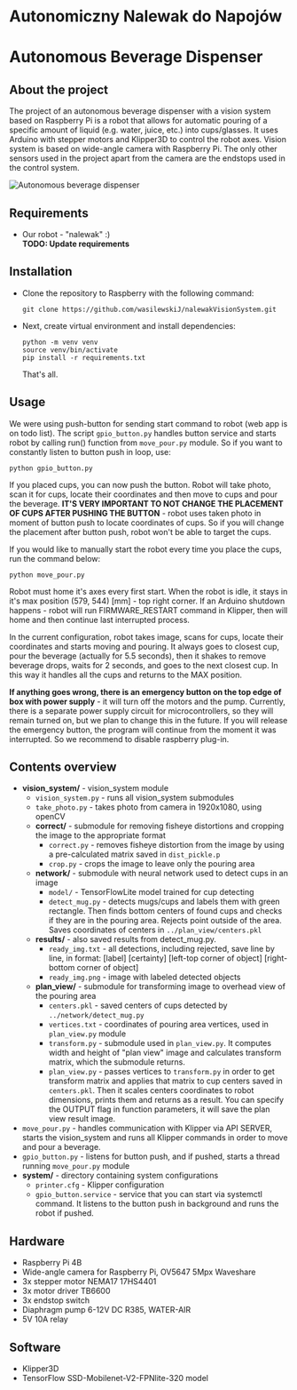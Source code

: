 # Autonomiczny Nalewak do Napojów #
# Autonomous Beverage Dispenser #

## About the project ##
The project of an autonomous beverage dispenser with a vision system based on Raspberry Pi is a robot that allows for automatic pouring of a specific amount of liquid (e.g. water, juice, etc.) into cups/glasses. It uses Arduino with stepper motors and Klipper3D to control the robot axes. Vision system is based on wide-angle camera with Raspberry Pi. The only other sensors used in the project apart from the camera are the endstops used in the control system.

![Autonomous beverage dispenser](https://lh3.googleusercontent.com/u/1/drive-viewer/AKGpihY4Ds88guXWTf6SJowu3OumF_aubBPPEXEGs7TINiyMgXItxIrY_UPugz1Nocb0jx5w-EFktZdDalxKAt3sy4ylCh8eCg=w1850-h968)

<link to project page/>

## Requirements ##
- Our robot - "nalewak" :)<br>
**TODO: Update requirements**

## Installation ## 
- Clone the repository to Raspberry with the following command:
  ```
  git clone https://github.com/wasilewskiJ/nalewakVisionSystem.git
  ```
- Next, create virtual environment and install dependencies:
  ```
  python -m venv venv
  source venv/bin/activate
  pip install -r requirements.txt
  ```
  That's all.
  
## Usage ##
We were using push-button for sending start command to robot (web app is on todo list). The script `gpio_button.py` handles button service and starts robot by calling run() function from `move_pour.py` module. So if you want to constantly listen to button push in loop, use:
```
python gpio_button.py
```
If you placed cups, you can now push the button. Robot will take photo, scan it for cups, locate their coordinates and then move to cups and pour the beverage. **IT'S VERY IMPORTANT TO NOT CHANGE THE PLACEMENT OF CUPS AFTER PUSHING THE BUTTON** - robot uses taken photo in moment of button push to locate coordinates of cups. So if you will change the placement after button push, robot won't be able to target the cups.

If you would like to manually start the robot every time you place the cups, run the command below:
```
python move_pour.py
```  

Robot must home it's axes every first start. When the robot is idle, it stays in it's max position (579, 544) [mm] - top right corner. If an Arduino shutdown happens - robot will run FIRMWARE_RESTART command in Klipper, then will home and then continue last interrupted process. 

In the current configuration, robot takes image, scans for cups, locate their coordinates and starts moving and pouring. It always goes to closest cup, pour the beverage (actually for 5.5 seconds), then it shakes to remove beverage drops, waits for 2 seconds, and goes to the next closest cup. In this way it handles all the cups and returns to the MAX position.

**If anything goes wrong, there is an emergency button on the top edge of box with power supply** - it will turn off the motors and the pump. Currently, there is a separate power supply circuit for microcontrollers, so they will remain turned on, but we plan to change this in the future. If you will release the emergency button, the program will continue from the moment it was interrupted. So we recommend to disable raspberry plug-in.

## Contents overview ## 
- **vision_system/** - vision_system module
  - `vision_system.py` - runs all vision_system submodules
  - `take_photo.py` - takes photo from camera in 1920x1080, using openCV
  - **correct/** - submodule for removing fisheye distortions and cropping the image to the appropriate format
    - `correct.py` - removes fisheye distortion from the image by using a pre-calculated matrix saved in `dist_pickle.p`
    - `crop.py` - crops the image to leave only the pouring area
  - **network/** - submodule with neural network used to detect cups in an image
    - `model/` - TensorFlowLite model trained for cup detecting
    - `detect_mug.py` - detects mugs/cups and labels them with green rectangle. Then finds bottom centers of found cups and checks if they are in the pouring area. Rejects point outside of the area. Saves coordinates of centers in `../plan_view/centers.pkl`
  - **results/** - also saved results from detect_mug.py.
    - `ready_img.txt` - all detections, including rejected, save line by line, in format: [label] [certainty] [left-top corner of object] [right-bottom corner of object]
    - `ready_img.png` - image with labeled detected objects
  - **plan_view/** -  submodule for transforming image to overhead view of the pouring area
    - `centers.pkl` - saved centers of cups detected by `../network/detect_mug.py`
    - `vertices.txt` - coordinates of pouring area vertices, used in `plan_view.py` module
    - `transform.py` - submodule used in `plan_view.py`. It computes width and height of "plan view" image and calculates transform matrix, which the submodule returns.
    - `plan_view.py` - passes vertices to `transform.py` in order to get transform matrix and applies that matrix to cup centers saved in `centers.pkl`. Then it scales centers coordinates to robot dimensions, prints them and returns as a result. You can specify the OUTPUT flag in function parameters, it will save the plan view result image.
- `move_pour.py` - handles communication with Klipper via API SERVER, starts the vision_system and runs all Klipper commands in order to move and pour a beverage.
- `gpio_button.py` - listens for button push, and if pushed, starts a thread running `move_pour.py` module
- **system/** - directory containing system configurations
  - `printer.cfg` - Klipper configuration
  - `gpio_button.service` - service that you can start via systemctl command. It listens to the button push in background and runs the robot if pushed.

## Hardware ##
- Raspberry Pi 4B
- Wide-angle camera for Raspberry Pi, OV5647 5Mpx Waveshare
- 3x stepper motor NEMA17 17HS4401
- 3x motor driver TB6600
- 3x endstop switch
- Diaphragm pump 6-12V DC R385, WATER-AIR
- 5V 10A relay
## Software ##
- Klipper3D
- TensorFlow SSD-Mobilenet-V2-FPNlite-320 model 
